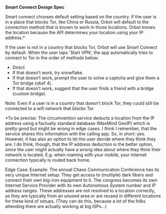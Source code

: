 **Smart Connect Design Spec**

Smart connect chooses default setting based on the country. If the user is in a place that blocks Tor, like China or Russia, Orbot will default to the connection method that is known to work in those locations.
Orbot knows the location because the API determines your location using your IP address.*


If the user is not in a country that blocks Tor, Orbot will use Smart Connect by default. When the user taps 'Start VPN', the app automatically tries to connect to Tor in the order of methods below:

- Direct
- If that doesn’t work, try snowflake.
- If that doesn’t work, prompt the user to solve a captcha and give them a Tor bridge (obsf 4).
- If that doesn’t work, suggest that the user finds a friend with a bridge (custom bridge).

Note: Even if a user is in a country that doesn't block Tor, they could still be connected to a wifi network that blocks Tor.

*To be precise: The circumvention service deducts a location from the IP address using a factually standard database (MaxMind GeoIP) which is pretty good but might be wrong in edge cases. I think I remember, that the service shares this information with the calling app. So, in short: yes. However, it has also an option to let the user decide where they think they are.
I do think, though, that the IP address deduction is the better option, since the user might actually have a wrong idea about where they think their network is located. E.g. when roaming with your mobile, your internet connection typically is routed back home.

Edge Case: Example: The annual Chaos Communication Conference has its very unique Internet setup: They get access to (multiple) dark fibers and connect their own big-iron equipment to it. The congress becomes its own Internet Service Provider with its own Autonomous System number and IP address ranges. These addresses are not resolved to a location correctly, as they are typically from an unused area or are reused in different locations for these kind of setups. (They can do this, because a lot of the folks attending there are actually working at big ISPs...)
